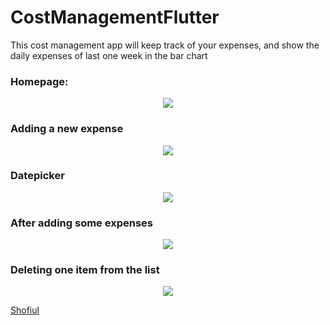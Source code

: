 # CostManagementFlutter
This cost management app will keep track of your expenses, and show the daily expenses of last one week in the bar chart 


### Homepage:
<p align="center">
  <img src="https://user-images.githubusercontent.com/35170218/153421124-6d5bccfe-9a02-40ae-93f5-5e51695783ea.png">
</p>

### Adding a new expense
<p align="center">
  <img src="https://user-images.githubusercontent.com/35170218/153421593-c2f73226-e3fb-4de7-a98a-3d6d1c33d801.png">
</p>

### Datepicker
<p align="center">
  <img src="https://user-images.githubusercontent.com/35170218/153421763-2e2903c2-6849-4369-a2d2-b841caf78f9d.png">
</p>

### After adding some expenses
<p align="center">
  <img src="https://user-images.githubusercontent.com/35170218/153421942-c7bdd800-ff73-4756-b685-f513bc5d5b1f.png">
</p>

### Deleting one item from the list
<p align="center">
  <img src="https://user-images.githubusercontent.com/35170218/153422115-bd29c57d-7ef1-4932-b8e5-b395f50aedd3.png">
</p>

[Shofiul](https://www.linkedin.com/in/shofiul/)

